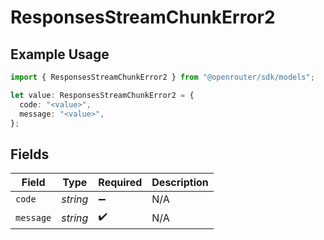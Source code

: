 # ResponsesStreamChunkError2

## Example Usage

```typescript
import { ResponsesStreamChunkError2 } from "@openrouter/sdk/models";

let value: ResponsesStreamChunkError2 = {
  code: "<value>",
  message: "<value>",
};
```

## Fields

| Field              | Type               | Required           | Description        |
| ------------------ | ------------------ | ------------------ | ------------------ |
| `code`             | *string*           | :heavy_minus_sign: | N/A                |
| `message`          | *string*           | :heavy_check_mark: | N/A                |